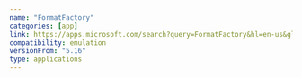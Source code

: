 ```yaml
---
name: "FormatFactory"
categories: [app]
link: https://apps.microsoft.com/search?query=FormatFactory&hl=en-us&gl=US
compatibility: emulation
versionFrom: "5.16"
type: applications
---
```


